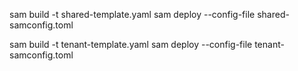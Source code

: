 sam build -t shared-template.yaml
sam deploy --config-file shared-samconfig.toml


sam build -t tenant-template.yaml
sam deploy --config-file tenant-samconfig.toml